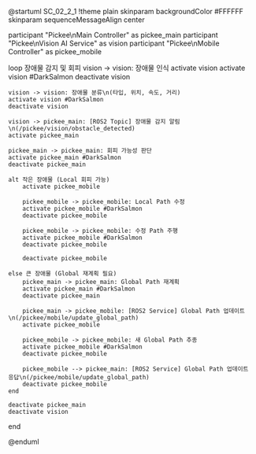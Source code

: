 @startuml SC_02_2_1
!theme plain
skinparam backgroundColor #FFFFFF
skinparam sequenceMessageAlign center

participant "Pickee\nMain Controller" as pickee_main
participant "Pickee\nVision AI Service" as vision
participant "Pickee\nMobile Controller" as pickee_mobile

loop 장애물 감지 및 회피
    vision -> vision: 장애물 인식
    activate vision
    activate vision #DarkSalmon
    deactivate vision
    
    vision -> vision: 장애물 분류\n(타입, 위치, 속도, 거리)
    activate vision #DarkSalmon
    deactivate vision
    
    vision -> pickee_main: [ROS2 Topic] 장애물 감지 알림\n(/pickee/vision/obstacle_detected)
    activate pickee_main
    
    pickee_main -> pickee_main: 회피 가능성 판단
    activate pickee_main #DarkSalmon
    deactivate pickee_main
    
    alt 작은 장애물 (Local 회피 가능)
        activate pickee_mobile
        
        pickee_mobile -> pickee_mobile: Local Path 수정
        activate pickee_mobile #DarkSalmon
        deactivate pickee_mobile
        
        pickee_mobile -> pickee_mobile: 수정 Path 주행
        activate pickee_mobile #DarkSalmon
        deactivate pickee_mobile
        
        deactivate pickee_mobile
        
    else 큰 장애물 (Global 재계획 필요)
        pickee_main -> pickee_main: Global Path 재계획
        activate pickee_main #DarkSalmon
        deactivate pickee_main
        
        pickee_main -> pickee_mobile: [ROS2 Service] Global Path 업데이트\n(/pickee/mobile/update_global_path)
        activate pickee_mobile
        
        pickee_mobile -> pickee_mobile: 새 Global Path 추종
        activate pickee_mobile #DarkSalmon
        deactivate pickee_mobile
        
        pickee_mobile --> pickee_main: [ROS2 Service] Global Path 업데이트 응답\n(/pickee/mobile/update_global_path)
        deactivate pickee_mobile
    end
    
    deactivate pickee_main
    deactivate vision
end

@enduml
